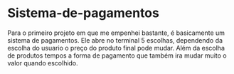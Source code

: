 # Sistema-de-pagamentos
Para o primeiro projeto em que me empenhei bastante, é basicamente um sistema de pagamentos. Ele abre no terminal 5 escolhas, dependendo da escolha do usuario o preço do produto final pode mudar. Além da escolha de produtos tempos a forma de pagamento que também ira mudar muito o valor quando escolhido.
